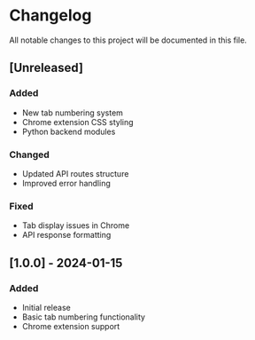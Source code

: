 # Changelog

All notable changes to this project will be documented in this file.

## [Unreleased]
### Added
- New tab numbering system
- Chrome extension CSS styling
- Python backend modules

### Changed
- Updated API routes structure
- Improved error handling

### Fixed
- Tab display issues in Chrome
- API response formatting

## [1.0.0] - 2024-01-15
### Added
- Initial release
- Basic tab numbering functionality
- Chrome extension support
